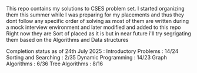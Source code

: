 This repo contains my solutions to CSES problem set.
I started organizing them this summer while I was preparing for my placements and thus they dont follow any specific order of solving as most of them are written during a mock interview environment and later modified and added to this repo
Right now they are Sort of placed as it is but in near future i'll try segrigating them based on the Algorithms and Data structures

Completion status as of 24th July 2025 : 
Introductory Problems : 14/24
Sorting and Searching : 2/35
Dynamic Programming : 14/23
Graph Algorithms : 6/36
Tree Algorithms : 8/16
